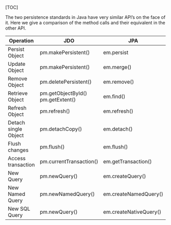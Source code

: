 [TOC]

The two persistence standards in Java have very similar API’s on the face of it. Here we give a comparison of the method calls and their equivalent in the other API.

| Operation | JDO | JPA |
| --- | --- | --- |
| Persist Object| pm.makePersistent()| em.persist |
| Update Object | pm.makePersistent()| em.merge()|
| Remove Object | pm.deletePersistent()| em.remove()|
| Retrieve Object | pm.getObjectById()<br />pm.getExtent()| em.find()|
| Refresh Object | pm.refresh()| em.refresh()|
| Detach single Object | pm.detachCopy()| em.detach()|
| Flush changes | pm.flush()| em.flush()|
| Access transaction | pm.currentTransaction()| em.getTransaction()|
| New Query| pm.newQuery()| em.createQuery()|
| New Named Query | pm.newNamedQuery()| em.createNamedQuery()|
| New SQL Query | pm.newQuery()| em.createNativeQuery()|
